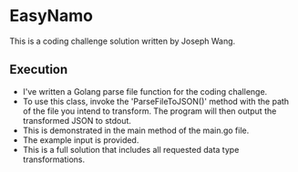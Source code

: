 # EasyNamo
This is a coding challenge solution written by Joseph Wang.

## Execution

- I've written a Golang parse file function for the coding challenge.
- To use this class, invoke the 'ParseFileToJSON()' method with the path of the file you intend to transform. The program will then output the transformed JSON to stdout. 
- This is demonstrated in the main method of the main.go file.
- The example input is provided.
- This is a full solution that includes all requested data type transformations. 